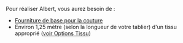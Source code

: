 Pour réaliser Albert, vous aurez besoin de :

*   [Fourniture de base pour la couture](/docs/sewing/basic-sewing-supplies)
*   Environ 1,25 mètre (selon la longueur de votre tablier) d'un tissu approprié ([voir Options Tissu](/docs/patterns/albert/fabric))
